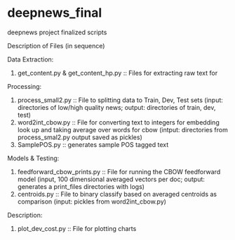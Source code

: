 # deepnews_final
deepnews project finalized scripts

Description of Files (in sequence)

Data Extraction: 
1) get_content.py & get_content_hp.py :: Files for extracting raw text for 

Processing:
1) process_small2.py :: File to splitting data to Train, Dev, Test sets (input: directories of low/high quality news; output: directories of train, dev, test) 
2) word2int_cbow.py :: File for converting text to integers for embedding look up and taking average over words for cbow (intput: directories from process_smal2.py output saved as pickles)
3) SamplePOS.py :: generates sample POS tagged text

Models & Testing: 
1) feedforward_cbow_prints.py :: File for running the CBOW feedforward model (input, 100 dimensional averaged vectors per doc; output: generates a print_files directories with logs)
2) centroids.py :: File to binary classify based on averaged centroids as comparison (input: pickles from word2int_cbow.py)

Description:
1) plot_dev_cost.py :: File for plotting charts

